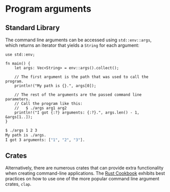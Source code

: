 # Program arguments

## Standard Library

The command line arguments can be accessed using `std::env::args`, which
returns an iterator that yields a `String` for each argument:

```rust,editable
use std::env;

fn main() {
    let args: Vec<String> = env::args().collect();

    // The first argument is the path that was used to call the program.
    println!("My path is {}.", args[0]);

    // The rest of the arguments are the passed command line parameters.
    // Call the program like this:
    //   $ ./args arg1 arg2
    println!("I got {:?} arguments: {:?}.", args.len() - 1, &args[1..]);
}
```

```bash
$ ./args 1 2 3
My path is ./args.
I got 3 arguments: ["1", "2", "3"].
```

## Crates

Alternatively, there are numerous crates that can provide extra functionality
when creating command-line applications. The [Rust Cookbook] exhibits best
practices on how to use one of the more popular command line argument crates,
`clap`.

[Rust Cookbook]: https://rust-lang-nursery.github.io/rust-cookbook/cli/arguments.html
